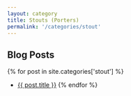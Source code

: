 ```yaml
---
layout: category
title: Stouts (Porters)
permalink: '/categories/stout'
---
```


## Blog Posts

{% for post in site.categories['stout'] %}
  * <a href="{{post.url}}"  target="_self">{{ post.title }}</a>
{% endfor %}
